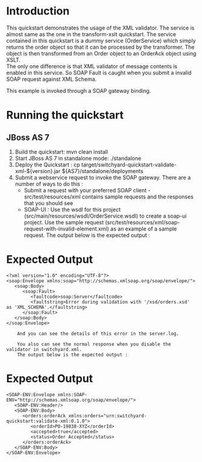 Introduction
============
This quickstart demonstrates the usage of the XML validator. The service is almost same as the one
in the transform-xslt quickstart. The service contained in this quickstart is a dummy service
(OrderService) which simply returns the order object so that it can be processed by the transformer.
The object is then transformed from an Order object to an OrderAck object using XSLT.  
The only one difference is that XML validator of message contents is enabled in this service. So SOAP
Fault is caught when you submit a invalid SOAP request against XML Schema.

This example is invoked through a SOAP gateway binding.  

Running the quickstart
======================

JBoss AS 7
----------
1. Build the quickstart:
    mvn clean install
2. Start JBoss AS 7 in standalone mode:
    ./standalone
3. Deploy the Quickstart : 
    cp target/switchyard-quickstart-validate-xml-${version}.jar ${AS7}/standalone/deployments
4. Submit a webservice request to invoke the SOAP gateway.  There are a number of ways to do this :
      - Submit a request with your preferred SOAP client - src/test/resources/xml contains 
         sample requests and the responses that you should see
      - SOAP-UI : Use the wsdl for this project (src/main/resources/wsdl/OrderService.wsdl) to 
        create a soap-ui project. Use the sample request
        (src/test/resources/xml/soap-request-with-invalid-element.xml) 
        as an example of a sample request. The output below is the expected output : 

Expected Output
===============
```
<?xml version="1.0" encoding="UTF-8"?>
<soap:Envelope xmlns:soap="http://schemas.xmlsoap.org/soap/envelope/">
   <soap:Body>
      <soap:Fault>
         <faultcode>soap:Server</faultcode>
         <faultstring>Error during validation with '/xsd/orders.xsd' as 'XML_SCHEMA'.</faultstring>
      </soap:Fault>
   </soap:Body>
</soap:Envelope>
```
        And you can see the details of this error in the server.log.

        You also can see the normal response when you disable the validator in switchyard.xml.
        The output below is the expected output :

Expected Output
===============
```
<SOAP-ENV:Envelope xmlns:SOAP-ENV="http://schemas.xmlsoap.org/soap/envelope/">
   <SOAP-ENV:Header/>  
   <SOAP-ENV:Body>  
      <orders:orderAck xmlns:orders="urn:switchyard-quickstart:validate-xml:0.1.0">  
         <orderId>PO-19838-XYZ</orderId>  
         <accepted>true</accepted>   
         <status>Order Accepted</status>  
      </orders:orderAck>  
   </SOAP-ENV:Body>  
</SOAP-ENV:Envelope>
```


